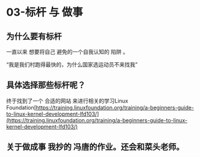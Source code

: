 # 03-标杆 与 做事





## 为什么要有标杆

一直以来 想要将自己 避免的一个自我认知的 陷阱 。

“我是我们村跑得最快的，为什么国家选运动员不来找我”





## 具体选择那些标杆呢？

终于找到了一个 合适的网站 来进行相关的学习Linux Foundation[https://training.linuxfoundation.org/training/a-beginners-guide-to-linux-kernel-development-lfd103/](https://training.linuxfoundation.org/training/a-beginners-guide-to-linux-kernel-development-lfd103/)



## 关于做成事  我抄的 冯唐的作业。还会和菜头老师。



